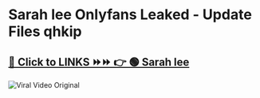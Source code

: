 
 # Sarah lee Onlyfans Leaked - Update Files qhkip

## <h2><a href="https://clipsfans.com/Sarah_lee&ref=git">🔗 Click to LINKS ⏩⏩ 👉 🟢 Sarah lee </a></h2>

<a href="https://clipsfans.com/Sarah_lee&ref=git" rel="nofollow" data-target="animated-image.originalLink"><img src="https://i.ibb.co.com/xMMVF88/686577567.gif" alt="Viral Video Original" style="max-width: 100%; display: inline-block;" data-target="animated-image.originalImage"></a>

